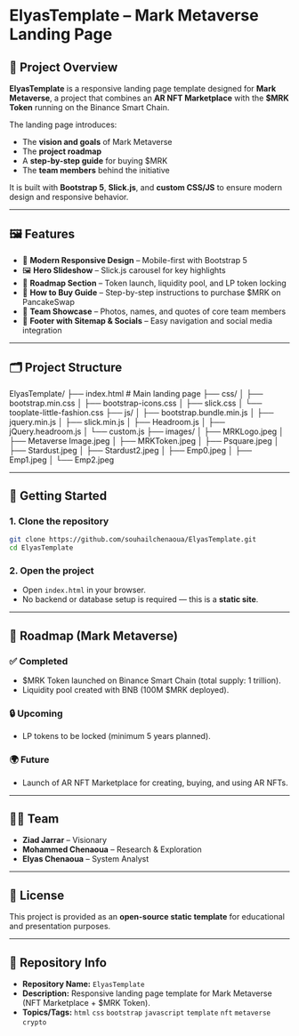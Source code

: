 # ElyasTemplate – Mark Metaverse Landing Page

## 📌 Project Overview  
**ElyasTemplate** is a responsive landing page template designed for **Mark Metaverse**, a project that combines an **AR NFT Marketplace** with the **$MRK Token** running on the Binance Smart Chain.  

The landing page introduces:  
- The **vision and goals** of Mark Metaverse  
- The **project roadmap**  
- A **step-by-step guide** for buying $MRK  
- The **team members** behind the initiative  

It is built with **Bootstrap 5**, **Slick.js**, and **custom CSS/JS** to ensure modern design and responsive behavior.

---

## 🖼 Features  
- 🎨 **Modern Responsive Design** – Mobile-first with Bootstrap 5  
- 🖼 **Hero Slideshow** – Slick.js carousel for key highlights  
- 📅 **Roadmap Section** – Token launch, liquidity pool, and LP token locking  
- 🛒 **How to Buy Guide** – Step-by-step instructions to purchase $MRK on PancakeSwap  
- 👥 **Team Showcase** – Photos, names, and quotes of core team members  
- 📑 **Footer with Sitemap & Socials** – Easy navigation and social media integration  

---

## 🗂 Project Structure  
ElyasTemplate/
├── index.html # Main landing page
├── css/
│ ├── bootstrap.min.css
│ ├── bootstrap-icons.css
│ ├── slick.css
│ └── tooplate-little-fashion.css
├── js/
│ ├── bootstrap.bundle.min.js
│ ├── jquery.min.js
│ ├── slick.min.js
│ ├── Headroom.js
│ ├── jQuery.headroom.js
│ └── custom.js
├── images/
│ ├── MRKLogo.jpeg
│ ├── Metaverse Image.jpeg
│ ├── MRKToken.jpeg
│ ├── Psquare.jpeg
│ ├── Stardust.jpeg
│ ├── Stardust2.jpeg
│ ├── Emp0.jpeg
│ ├── Emp1.jpeg
│ └── Emp2.jpeg

---

## 🚀 Getting Started  

### 1. Clone the repository  
```bash
git clone https://github.com/souhailchenaoua/ElyasTemplate.git
cd ElyasTemplate
```
### 2. Open the project  
- Open `index.html` in your browser.  
- No backend or database setup is required — this is a **static site**.  

---

## 📖 Roadmap (Mark Metaverse)  

### ✅ Completed  
- $MRK Token launched on Binance Smart Chain (total supply: 1 trillion).  
- Liquidity pool created with BNB (100M $MRK deployed).  

### 🔒 Upcoming  
- LP tokens to be locked (minimum 5 years planned).  

### 🌍 Future  
- Launch of AR NFT Marketplace for creating, buying, and using AR NFTs.  

---

## 👨‍💻 Team  
- **Ziad Jarrar** – Visionary  
- **Mohammed Chenaoua** – Research & Exploration  
- **Elyas Chenaoua** – System Analyst  

---

## 📜 License  
This project is provided as an **open-source static template** for educational and presentation purposes.  

---

## 🔖 Repository Info  
- **Repository Name:** `ElyasTemplate`  
- **Description:** Responsive landing page template for Mark Metaverse (NFT Marketplace + $MRK Token).  
- **Topics/Tags:** `html` `css` `bootstrap` `javascript` `template` `nft` `metaverse` `crypto`  
